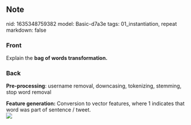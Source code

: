## Note
nid: 1635348759382
model: Basic-d7a3e
tags: 01_instantiation, repeat
markdown: false

### Front
Explain the <b>bag of words transformation.</b>

### Back
<b>Pre-processing</b>: username removal, downcasing, tokenizing,
stemming, stop word removal
<div>
  <b>Feature generation:</b> Conversion to vector features, where 1
  indicates that word was part of sentence / tweet.
  <div><img src=
  "paste-97b9b0214e0270a256dfa394e2be0d1e9dd77008.jpg"></div>
</div>
